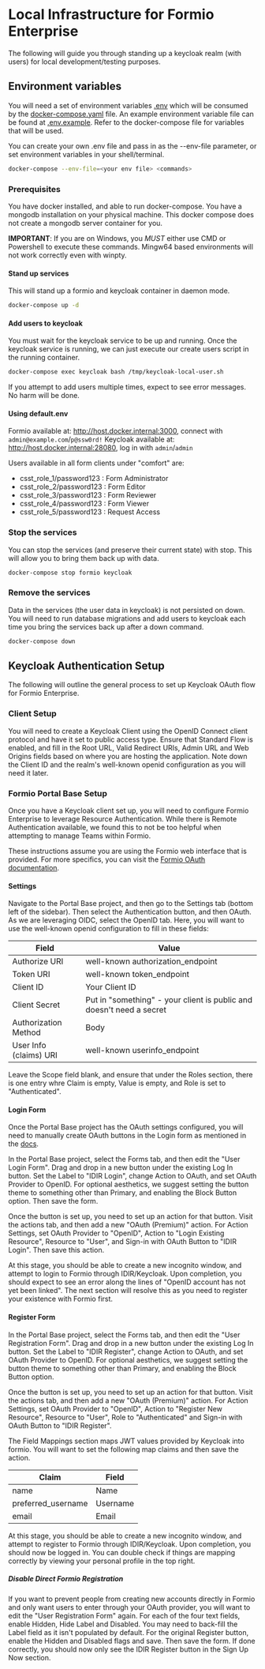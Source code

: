# Local Infrastructure for Formio Enterprise

The following will guide you through standing up a keycloak realm (with users) for local development/testing purposes.

## Environment variables

You will need a set of environment variables [.env](.env) which will be consumed by the [docker-compose.yaml](docker-compose.yaml) file. An example environment variable file can be found at [.env.example](.env.example). Refer to the docker-compose file for variables that will be used.

You can create your own .env file and pass in as the --env-file parameter, or set environment variables in your shell/terminal.

```sh
docker-compose --env-file=<your env file> <commands>
```

### Prerequisites

You have docker installed, and able to run docker-compose.
You have a mongodb installation on your physical machine. This docker compose does not create a mongodb server container for you.

**IMPORTANT**: If you are on Windows, you _MUST_ either use CMD or Powershell to execute these commands. Mingw64 based environments will not work correctly even with winpty.

#### Stand up services

This will stand up a formio and keycloak container in daemon mode.

```sh
docker-compose up -d
```

#### Add users to keycloak

You must wait for the keycloak service to be up and running. Once the keycloak service is running, we can just execute our create users script in the running container.

```sh
docker-compose exec keycloak bash /tmp/keycloak-local-user.sh
```

If you attempt to add users multiple times, expect to see error messages. No harm will be done.

#### Using default.env

Formio available at: <http://host.docker.internal:3000>, connect with `admin@example.com`/`p@ssw0rd!`
Keycloak available at: <http://host.docker.internal:28080>, log in with `admin`/`admin`

Users available in all form clients under "comfort" are:

- csst_role_1/password123 : Form Administrator
- csst_role_2/password123 : Form Editor
- csst_role_3/password123 : Form Reviewer
- csst_role_4/password123 : Form Viewer
- csst_role_5/password123 : Request Access

### Stop the services

You can stop the services (and preserve their current state) with stop. This will allow you to bring them back up with data.

```sh
docker-compose stop formio keycloak
```

### Remove the services

Data in the services (the user data in keycloak) is not persisted on down. You will need to run database migrations and add users to keycloak each time you bring the services back up after a down command.

```sh
docker-compose down
```

## Keycloak Authentication Setup

The following will outline the general process to set up Keycloak OAuth flow for Formio Enterprise.

### Client Setup

You will need to create a Keycloak Client using the OpenID Connect client protocol and have it set to public access type. Ensure that Standard Flow is enabled, and fill in the Root URL, Valid Redirect URIs, Admin URL and Web Origins fields based on where you are hosting the application. Note down the Client ID and the realm's well-known openid configuration as you will need it later.

### Formio Portal Base Setup

Once you have a Keycloak client set up, you will need to configure Formio Enterprise to leverage Resource Authentication. While there is Remote Authentication available, we found this to not be too helpful when attempting to manage Teams within Formio.

These instructions assume you are using the Formio web interface that is provided. For more specifics, you can visit the [Formio OAuth documentation](https://help.form.io/integrations/oauth/).

#### Settings

Navigate to the Portal Base project, and then go to the Settings tab (bottom left of the sidebar). Then select the Authentication button, and then OAuth. As we are leveraging OIDC, select the OpenID tab. Here, you will want to use the well-known openid configuration to fill in these fields:

| Field | Value |
| --- | --- |
| Authorize URI | well-known authorization_endpoint |
| Token URI | well-known token_endpoint |
| Client ID | Your Client ID |
| Client Secret | Put in "something" - your client is public and doesn't need a secret |
| Authorization Method | Body |
| User Info (claims) URI | well-known userinfo_endpoint |

Leave the Scope field blank, and ensure that under the Roles section, there is one entry whre Claim is empty, Value is empty, and Role is set to "Authenticated".

#### Login Form

Once the Portal Base project has the OAuth settings configured, you will need to manually create OAuth buttons in the Login form as mentioned in the [docs](https://help.form.io/integrations/oauth/#add-oauth-button-to-form).

In the Portal Base project, select the Forms tab, and then edit the "User Login Form". Drag and drop in a new button under the existing Log In button. Set the Label to "IDIR Login", change Action to OAuth, and set OAuth Provider to OpenID. For optional aesthetics, we suggest setting the button theme to something other than Primary, and enabling the Block Button option. Then save the form.

Once the button is set up, you need to set up an action for that button. Visit the actions tab, and then add a new "OAuth (Premium)" action. For Action Settings, set OAuth Provider to "OpenID", Action to "Login Existing Resource", Resource to "User", and Sign-in with OAuth Button to "IDIR Login". Then save this action.

At this stage, you should be able to create a new incognito window, and attempt to login to Formio through IDIR/Keycloak. Upon completion, you should expect to see an error along the lines of "OpenID account has not yet been linked". The next section will resolve this as you need to register your existence with Formio first.

#### Register Form

In the Portal Base project, select the Forms tab, and then edit the "User Registration Form". Drag and drop in a new button under the existing Log In button. Set the Label to "IDIR Register", change Action to OAuth, and set OAuth Provider to OpenID. For optional aesthetics, we suggest setting the button theme to something other than Primary, and enabling the Block Button option.

Once the button is set up, you need to set up an action for that button. Visit the actions tab, and then add a new "OAuth (Premium)" action. For Action Settings, set OAuth Provider to "OpenID", Action to "Register New Resource", Resource to "User", Role to "Authenticated" and Sign-in with OAuth Button to "IDIR Register".

The Field Mappings section maps JWT values provided by Keycloak into formio. You will want to set the following map claims and then save the action.

| Claim | Field |
| --- | --- |
| name | Name |
| preferred_username | Username |
| email | Email |

At this stage, you should be able to create a new incognito window, and attempt to register to Formio through IDIR/Keycloak. Upon completion, you should now be logged in. You can double check if things are mapping correctly by viewing your personal profile in the top right.

##### Disable Direct Formio Registration

If you want to prevent people from creating new accounts directly in Formio and only want users to enter through your OAuth provider, you will want to edit the "User Registration Form" again. For each of the four text fields, enable Hidden, Hide Label and Disabled. You may need to back-fill the Label field as it isn't populated by default. For the original Register button, enable the Hidden and Disabled flags and save. Then save the form. If done correctly, you should now only see the IDIR Register button in the Sign Up Now section.
